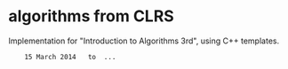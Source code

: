 algorithms from CLRS
====================

Implementation for  "Introduction to Algorithms 3rd", using C++ templates.

		15 March 2014	to	... 
